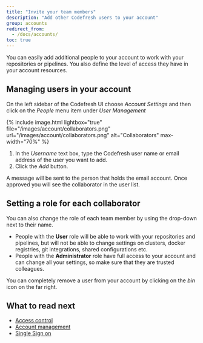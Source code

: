 ```yaml
---
title: "Invite your team members"
description: "Add other Codefresh users to your account"
group: accounts
redirect_from:
  - /docs/accounts/
toc: true
---
```


You can easily add additional people to your account to work with your repositories or pipelines. You also define the level of access they have in your account resources.

## Managing users in your account

On the left sidebar of the Codefresh UI choose *Account Settings* and then click on the *People* menu item under *User Management*


{% include image.html lightbox="true" file="/images/account/collaborators.png" url="/images/account/collaborators.png" alt="Collaborators" max-width="70%" %}


1. In the *Username* text box, type the Codefresh user name or email address of the user you want to add.
1. Click the *Add* button.



A message will be sent to the person that holds the email account. Once approved you will see the collaborator
in the user list.


## Setting a role for each collaborator

You can also change the role of each team member by using the drop-down next to their name.

* People with the **User** role will be able to work with your repositories and pipelines, but will not be able to change settings
on clusters, docker registries, git integrations, shared configurations etc.
* People with the **Administrator** role have full access to your account and can change all your settings, so make sure that they are trusted colleagues.

You can completely remove a user from your account by clicking on the *bin* icon on the far right.




## What to read next

* [Access control]({{site.baseurl}}/docs/enterprise/access-control/)
* [Account management]({{site.baseurl}}/docs/enterprise/ent-account-mng/)
* [Single Sign on]({{site.baseurl}}/docs/enterprise/single-sign-on/)

